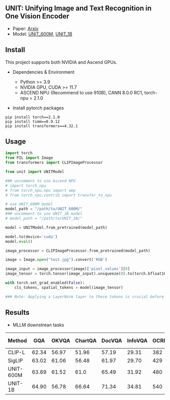 ## UNIT: Unifying Image and Text Recognition in One Vision Encoder

- Paper: [Arxiv](https://arxiv.org/abs/2409.04095)
- Model: [UNIT_600M](https://huggingface.co/yeeaa/UNIT_600M/tree/main), [UNIT_1B](https://huggingface.co/yeeaa/UNIT_1B/tree/main)


## Install
This project supports both NVIDIA and Ascend GPUs.

- Dependencies & Environment
  - Python >= 3.9
  - NVIDIA GPU, CUDA >= 11.7
  - ASCEND NPU (Recommend to use 910B), CANN 8.0.0 RC1, torch-npu = 2.1.0  

- Install pytorch packages
```Shell
pip install torch==2.1.0 
pip install timm==0.9.12 
pip install transformers==4.32.1
```


## Usage

```Python
import torch
from PIL import Image
from transformers import CLIPImageProcessor

from unit import UNITModel

### uncomment to use Ascend NPU
# import torch_npu
# from torch_npu.npu import amp 
# from torch_npu.contrib import transfer_to_npu

# use UNIT_600M model
model_path = "/path/to/UNIT_600M/"
### uncomment to use UNIT_1B model
# model_path = "/path/to/UNIT_1B/"

model = UNITModel.from_pretrained(model_path)

model.to(device='cuda')
model.eval()

image_processor = CLIPImageProcessor.from_pretrained(model_path)

image = Image.open("test.jpg").convert('RGB')

image_input = image_processor(image)['pixel_values'][0]
image_tensor = torch.tensor(image_input).unsqueeze(0).to(torch.bfloat16).cuda()

with torch.set_grad_enabled(False):
    cls_tokens, spatial_tokens = model(image_tensor)

### Note: Applying a LayerNorm layer to these tokens is crucial before feeding them into LLMs.
```

## Results
- MLLM downstrean tasks
  
| Method  |  GQA         | OKVQA |  ChartQA | DocVQA | InfoVQA | OCRBench | POPE | MME | SEED-Image | MathVista | 
| ---- | ---- | ---- | ---- | ---- | ---- | ---- |  ---- | ---- | ---- | ---- | 
| CLIP-L                   |        62.34 | 56.97 |  51.96 |      57.19 |       29.31 | 382  | 84.67 | 1503.60| 69.79 | 42.7 | 
| SigLIP                    |        63.02 | 61.06 |  56.48 |      61.97 |       29.70 | 429 | 85.93 |  1489.37 | 71.63 |  44.2 | 
| UNIT-600M                    |       63.89 | 61.52|  61.0 |      65.49 |       31.92 | 480|  85.81 |  1529.76 | 72.81 |  44.6 |  
| UNIT-1B                    |       64.90 | 56.78 |  66.64 |      71.34 |       34.81 | 540 |   87.54 |  1531.92 | 73.15 |  44.3 | 

